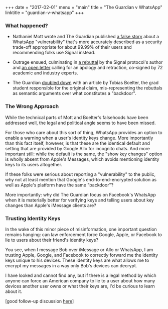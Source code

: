 +++
date = "2017-02-01"
menu = "main"
title = "The Guardian v WhatsApp"
linktitle = "guardian-v-whatsapp"
+++

### What happened?

- Nathaniel Mott wrote and The Guardian published [a false story](https://www.theguardian.com/technology/2017/jan/14/whatsapp-vulnerability-secure-messaging-apps) about a WhatsApp "vulnerability" that's more accurately described as a security trade-off appropriate for about 99.99% of their users and recommending folks use Signal instead.

- Outrage ensued, culminating in [a rebuttal](https://whispersystems.org/blog/there-is-no-whatsapp-backdoor/) by the Signal protocol's author and [an open letter](http://technosociology.org/?page_id=1687) calling for an apology and retraction, co-signed by 72 academic and industry experts.

- The Guardian [doubled down](https://www.theguardian.com/technology/2017/jan/16/whatsapp-vulnerability-facebook) with an article by Tobias Boelter, the grad student responsible for the original claim, mis-representing the rebuttals as semantic arguments over what constitutes a "backdoor".

### The Wrong Approach

While the technical parts of Mott and Boelter's falsehoods have been addressed well, the legal and political angle seems to have been missed.

For those who care about this sort of thing, WhatsApp provides an option to enable a warning when a user's identity keys change. More importantly than this fact itself, however, is that these are the identical default and setting that are provided by Google Allo for incognito chats. And more important still: while the default is the same, the "show key changes" option is wholly absent from Apple's Messages, which avoids mentioning identity keys to its users altogether.

If these folks were serious about reporting a "vulnerability" to the public, why not at least mention that Google's end-to-end-encrypted solution as well as Apple's platform have the same "backdoor"?

More importantly: why did The Guardian focus on Facebook's WhatsApp when it is materially better for verifying keys and telling users about key changes than Apple's iMessage clients are?

### Trusting Identity Keys

In the wake of this minor piece of misinformation, one important question remains hanging: can law enforcement force Google, Apple, or Facebook to lie to users about their friend's identity keys?

You see, when I message Bob over iMessage or Allo or WhatsApp, I am trusting Apple, Google, and Facebook to correctly forward me the identity keys unique to his devices. These identity keys are what allows me to encrypt my messages in a way only Bob's devices can decrypt.

I have looked and cannot find any, but if there is a legal method by which anyone can force an American company to lie to a user about how many devices another user owns or what their keys are, I'd be curious to learn about it.

[good follow-up discussion [here](https://lobste.rs/s/c6ey8s/guardian_v_whatsapp)]
